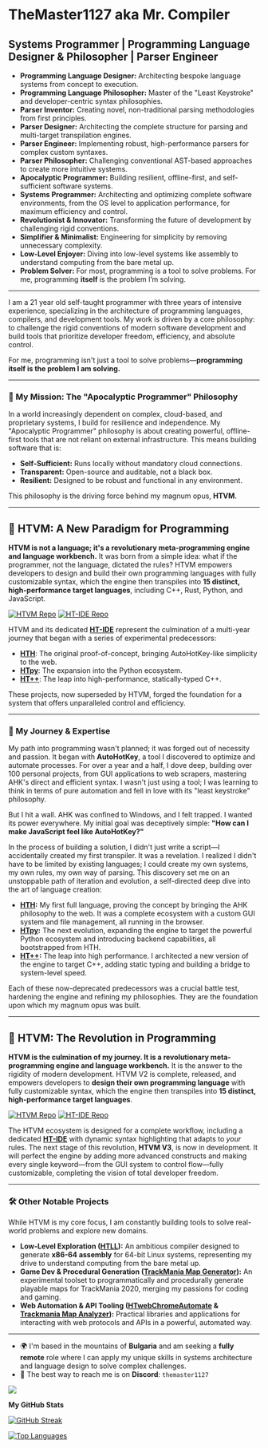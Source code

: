 # TheMaster1127 aka Mr. Compiler

## Systems Programmer | Programming Language Designer & Philosopher | Parser Engineer

- **Programming Language Designer:** Architecting bespoke language systems from concept to execution.
- **Programming Language Philosopher:** Master of the "Least Keystroke" and developer-centric syntax philosophies.
- **Parser Inventor:** Creating novel, non-traditional parsing methodologies from first principles.
- **Parser Designer:** Architecting the complete structure for parsing and multi-target transpilation engines.
- **Parser Engineer:** Implementing robust, high-performance parsers for complex custom syntaxes.
- **Parser Philosopher:** Challenging conventional AST-based approaches to create more intuitive systems.
- **Apocalyptic Programmer:** Building resilient, offline-first, and self-sufficient software systems.
- **Systems Programmer:** Architecting and optimizing complete software environments, from the OS level to application performance, for maximum efficiency and control.
- **Revolutionist & Innovator:** Transforming the future of development by challenging rigid conventions.
- **Simplifier & Minimalist:** Engineering for simplicity by removing unnecessary complexity.
- **Low-Level Enjoyer:** Diving into low-level systems like assembly to understand computing from the bare metal up.
- **Problem Solver:** For most, programming is a tool to solve problems. For me, programming **itself** is the problem I’m solving.

---

I am a 21 year old self-taught programmer with three years of intensive experience, specializing in the architecture of programming languages, compilers, and development tools. My work is driven by a core philosophy: to challenge the rigid conventions of modern software development and build tools that prioritize developer freedom, efficiency, and absolute control.

For me, programming isn't just a tool to solve problems—**programming itself is the problem I am solving.**

---

### 🚀 My Mission: The "Apocalyptic Programmer" Philosophy

In a world increasingly dependent on complex, cloud-based, and proprietary systems, I build for resilience and independence. My "Apocalyptic Programmer" philosophy is about creating powerful, offline-first tools that are not reliant on external infrastructure. This means building software that is:
- **Self-Sufficient:** Runs locally without mandatory cloud connections.
- **Transparent:** Open-source and auditable, not a black box.
- **Resilient:** Designed to be robust and functional in any environment.

This philosophy is the driving force behind my magnum opus, **HTVM**.

---

## 🚀 HTVM: A New Paradigm for Programming

**HTVM is not a language; it's a revolutionary meta-programming engine and language workbench.** It was born from a simple idea: what if the programmer, not the language, dictated the rules? HTVM empowers developers to design and build their own programming languages with fully customizable syntax, which the engine then transpiles into **15 distinct, high-performance target languages**, including C++, Rust, Python, and JavaScript.

[![HTVM Repo](https://img.shields.io/badge/Explore-HTVM_Engine-2ea44f?style=for-the-badge&logo=github)](https://github.com/TheMaster1127/HTVM)
[![HT-IDE Repo](https://img.shields.io/badge/Explore-HT--IDE-5865F2?style=for-the-badge&logo=electron)](https://github.com/TheMaster1127/HT-IDE)

HTVM and its dedicated **[HT-IDE](https://github.com/TheMaster1127/HT-IDE)** represent the culmination of a multi-year journey that began with a series of experimental predecessors:
- **[HTH](https://github.com/TheMaster1127/HTH)**: The original proof-of-concept, bringing AutoHotKey-like simplicity to the web.
- **[HTpy](https://github.com/TheMaster1127/HTpy)**: The expansion into the Python ecosystem.
- **[HT++](https://github.com/TheMaster1127/HT-plus-plus)**: The leap into high-performance, statically-typed C++.

These projects, now superseded by HTVM, forged the foundation for a system that offers unparalleled control and efficiency.

---

### 🌟 My Journey & Expertise


My path into programming wasn't planned; it was forged out of necessity and passion. It began with **AutoHotKey**, a tool I discovered to optimize and automate processes. For over a year and a half, I dove deep, building over 100 personal projects, from GUI applications to web scrapers, mastering AHK's direct and efficient syntax. I wasn't just using a tool; I was learning to think in terms of pure automation and fell in love with its "least keystroke" philosophy.

But I hit a wall. AHK was confined to Windows, and I felt trapped. I wanted its power everywhere. My initial goal was deceptively simple: **"How can I make JavaScript feel like AutoHotKey?"**

In the process of building a solution, I didn't just write a script—I accidentally created my first transpiler. It was a revelation. I realized I didn't have to be limited by existing languages; I could create my own systems, my own rules, my own way of parsing. This discovery set me on an unstoppable path of iteration and evolution, a self-directed deep dive into the art of language creation:

- **[HTH](https://github.com/TheMaster1127/HTH):** My first full language, proving the concept by bringing the AHK philosophy to the web. It was a complete ecosystem with a custom GUI system and file management, all running in the browser.
- **[HTpy](https://github.com/TheMaster1127/HTpy):** The next evolution, expanding the engine to target the powerful Python ecosystem and introducing backend capabilities, all bootstrapped from HTH.
- **[HT++](https://github.com/TheMaster1127/HT-plus-plus):** The leap into high performance. I architected a new version of the engine to target C++, adding static typing and building a bridge to system-level speed.

Each of these now-deprecated predecessors was a crucial battle test, hardening the engine and refining my philosophies. They are the foundation upon which my magnum opus was built.

---

## 🚀 HTVM: The Revolution in Programming

**HTVM is the culmination of my journey. It is a revolutionary meta-programming engine and language workbench.** It is the answer to the rigidity of modern development. HTVM V2 is complete, released, and empowers developers to **design their own programming language** with fully customizable syntax, which the engine then transpiles into **15 distinct, high-performance target languages**.

[![HTVM Repo](https://img.shields.io/badge/Explore-HTVM_Engine-2ea44f?style=for-the-badge&logo=github)](https://github.com/TheMaster1127/HTVM)
[![HT-IDE Repo](https://img.shields.io/badge/Explore-HT--IDE-5865F2?style-for-the-badge&logo=electron)](https://github.com/TheMaster1127/HT-IDE)

The HTVM ecosystem is designed for a complete workflow, including a dedicated **[HT-IDE](https://github.com/TheMaster1127/HT-IDE)** with dynamic syntax highlighting that adapts to *your* rules. The next stage of this revolution, **HTVM V3**, is now in development. It will perfect the engine by adding more advanced constructs and making every single keyword—from the GUI system to control flow—fully customizable, completing the vision of total developer freedom.

---

### 🛠️ Other Notable Projects

While HTVM is my core focus, I am constantly building tools to solve real-world problems and explore new domains.

- **Low-Level Exploration ([HTLL](https://github.com/TheMaster1127/HTLL)):** An ambitious compiler designed to generate **x86-64 assembly** for 64-bit Linux systems, representing my drive to understand computing from the bare metal up.
- **Game Dev & Procedural Generation ([TrackMania Map Generator](https://github.com/TheMaster1127/programmatically-making-a-trackmania-map)):** An experimental toolset to programmatically and procedurally generate playable maps for TrackMania 2020, merging my passions for coding and gaming.
- **Web Automation & API Tooling ([HTwebChromeAutomate](https://github.com/TheMaster1127/HTwebChromeAutomate) & [Trackmania Map Analyzer](https://github.com/TheMaster1127/TrackmaniaMapInfoAnalyzer)):** Practical libraries and applications for interacting with web protocols and APIs in a powerful, automated way.

---

*   🌍 I'm based in the mountains of **Bulgaria** and am seeking a **fully remote** role where I can apply my unique skills in systems architecture and language design to solve complex challenges.
*   💬 The best way to reach me is on **Discord**: `themaster1127`

<a href="https://www.github.com/TheMaster1127" target="_blank" rel="noreferrer"><img
src="https://img.shields.io/github/followers/TheMaster1127?logo=github&style=for-the-badge&color=3382ed&labelColor=000000" /></a>  

<b>My GitHub Stats</b>  

[![GitHub Streak](https://streak-stats.demolab.com/?user=TheMaster1127&theme=dark)](https://git.io/streak-stats)  

<a href="https://github.com/TheMaster1127" align="left"><img src="https://github-readme-stats.vercel.app/api/top-langs/?username=TheMaster1127&langs_count=10&title_color=FFA500&text_color=ffffff&icon_color=FFA500&bg_color=1A1B27&hide_border=true&locale=en&custom_title=Top%20Languages" alt="Top Languages" /></a>  

